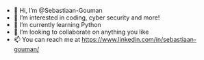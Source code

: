 - 👋 Hi, I’m @Sebastiaan-Gouman
- 👀 I’m interested in coding, cyber security and more!
- 🌱 I’m currently learning Python
- 💞️ I’m looking to collaborate on anything you like
- 📫 You can reach me at https://www.linkedin.com/in/sebastiaan-gouman/

<!---
Sebastiaan-Gouman/Sebastiaan-Gouman is a ✨ special ✨ repository because its `README.md` (this file) appears on your GitHub profile.
You can click the Preview link to take a look at your changes.
--->
